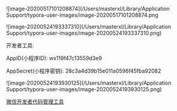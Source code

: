 ![image-20200517101208874](/Users/masterxl/Library/Application Support/typora-user-images/image-20200517101208874.png

![image-20200524193337310](/Users/masterxl/Library/Application Support/typora-user-images/image-20200524193337310.png)

开发者工具:

AppID(小程序ID): wx119f47c13559d3e9

AppSecret(小程序密钥): 28c3a4d39b15e011a0596f45fba92082

![image-20200524193930125](/Users/masterxl/Library/Application Support/typora-user-images/image-20200524193930125.png)

[微信开发者代码管理工具](https://developers.weixin.qq.com/miniprogram/dev/devtools/wechatvcs.html)